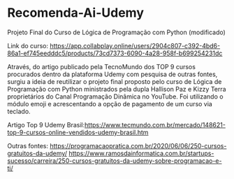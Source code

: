 # Recomenda-Ai-Udemy
Projeto Final do Curso de Lógica de Programação com Python (modificado)


Link do curso: https://app.collabplay.online/users/2904c807-c392-4bd6-86a1-ef745eedddc5/products/73cd7373-6090-4a28-958f-b699254231dc

Através, do artigo publicado pela TecnoMundo dos TOP 9 cursos procurados dentro da plataforma Udemy com pesquisa de outras fontes, surgiu a ideia de reutilizar o projeto final proposto pelo curso de Lógica de Programação com Python ministrados pela dupla Hallison Paz e Kizzy Terra proprietários do Canal Programação Dinâmica no YouTube. Foi utilizando o módulo emoji e acrescentando a opção de pagamento de um curso via teclado.

Artigo Top 9 Udemy Brasil:https://www.tecmundo.com.br/mercado/148621-top-9-cursos-online-vendidos-udemy-brasil.htm


Outras fontes: https://programacaopratica.com.br/2020/06/06/250-cursos-gratuitos-da-udemy/ https://www.ramosdainformatica.com.br/startups-sucesso/carreira/250-cursos-gratuitos-da-udemy-sobre-programacao-e-ti/

